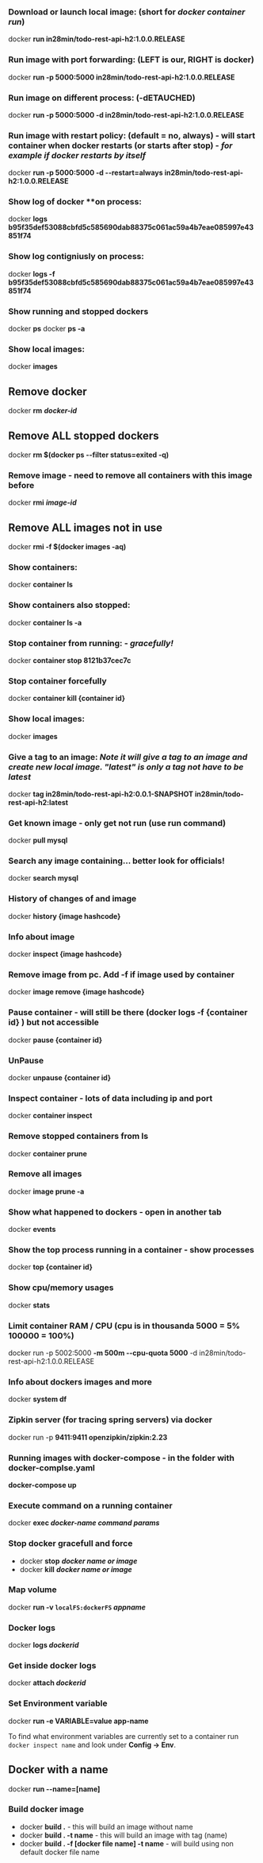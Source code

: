 ### Download or launch local image: (short for *docker container run*)
docker **run in28min/todo-rest-api-h2:1.0.0.RELEASE**

### Run image with port forwarding: (LEFT is our, RIGHT is docker)
docker **run -p 5000:5000 in28min/todo-rest-api-h2:1.0.0.RELEASE**

### Run image on different process: (-dETAUCHED)
docker **run -p 5000:5000 -d in28min/todo-rest-api-h2:1.0.0.RELEASE**

### Run image with restart policy: (default = no, always) - will start container when docker restarts (or starts after stop) - *for example if docker restarts by itself*
docker **run -p 5000:5000 -d --restart=always in28min/todo-rest-api-h2:1.0.0.RELEASE**

### Show log of docker **on process:
docker **logs b95f35def53088cbfd5c585690dab88375c061ac59a4b7eae085997e43851f74**

### Show log contigniusly on process:
docker **logs -f b95f35def53088cbfd5c585690dab88375c061ac59a4b7eae085997e43851f74**

### Show running and stopped dockers
docker **ps**
docker **ps -a**

### Show local images:
docker **images**

## Remove docker
docker **rm** ***docker-id***

## Remove ALL stopped dockers
docker **rm $(docker ps --filter status=exited -q)**

### Remove image - need to remove all containers with this image before
docker **rmi** ***image-id***

## Remove ALL images not in use
docker **rmi -f $(docker images -aq)**

### Show containers:
docker **container ls**

### Show containers also stopped:
docker **container ls -a**

### Stop container from running: - *gracefully!*
docker **container stop 8121b37cec7c**

### Stop container forcefully
docker **container kill {container id}**

### Show local images:
docker **images**

### Give a tag to an image: ***Note*** *it will give a tag to an image and create new local image. "latest" is only a tag not have to be latest*
docker **tag in28min/todo-rest-api-h2:0.0.1-SNAPSHOT in28min/todo-rest-api-h2:latest**

### Get known image - only get not run (use run command)
docker **pull mysql**

### Search any image containing... better look for officials!
docker **search mysql**

### History of changes of and image
docker **history {image hashcode}**

### Info about image
docker **inspect {image hashcode}**

### Remove image from pc. Add -f if image used by container
docker **image remove {image hashcode}** 

### Pause container - will still be there (docker logs -f {container id} ) but not accessible
docker **pause {container id}**

### UnPause
docker **unpause {container id}**

### Inspect container - lots of data including ip and port 
docker **container inspect**

### Remove stopped containers from ls
docker **container prune**

### Remove all images
docker **image prune -a**

### Show what happened to dockers - open in another tab
docker **events** 

### Show the top process running in a container - show processes
docker **top {container id}**

### Show cpu/memory usages 
docker **stats**

### Limit container RAM / CPU (cpu is in thousanda 5000 = 5% 100000 = 100%)
docker run -p 5002:5000 **-m 500m --cpu-quota 5000** -d in28min/todo-rest-api-h2:1.0.0.RELEASE

### Info about dockers images and more
docker **system df**

### Zipkin server (for tracing spring servers) via docker 
docker run -p **9411:9411 openzipkin/zipkin:2.23**

### Running images with docker-compose - in the folder with docker-complse.yaml
**docker-compose up**

### Execute command on a running container
docker **exec *docker-name* *command* *params***

### Stop docker gracefull and force
* docker **stop** ***docker name or image***
* docker **kill** ***docker name or image***

### Map volume
docker **run -v `localFS:dockerFS` *appname***

### Docker logs
docker **logs *dockerid***

### Get inside docker logs 
docker **attach *dockerid***

### Set Environment variable
docker **run -e VARIABLE=value app-name**

To find what environment variables are currently set to a container run `docker inspect name` and look under **Config -> Env**.

## Docker with a name 
docker **run --name=[name]**

### Build docker image
- docker **build .** - this will build an image without name
- docker **build . -t name** - this will build an image with tag (name)
- docker **build . -f [docker file name] -t name** - will build using non default docker file name
